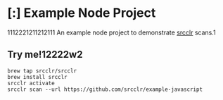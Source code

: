 # [:] Example Node Project
1112221211212111
An example node project to demonstrate [srcclr](https://www.srcclr.com) scans.1

## Try me!12222w2

```
brew tap srcclr/srcclr
brew install srcclr
srcclr activate
srcclr scan --url https://github.com/srcclr/example-javascript
```
